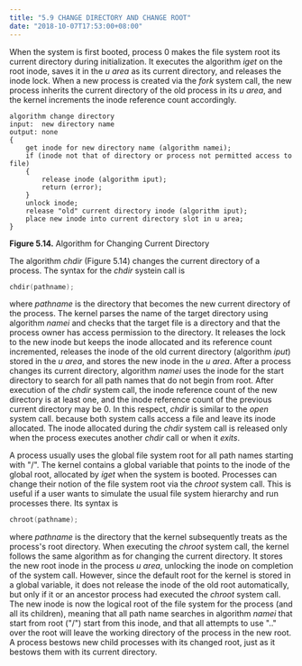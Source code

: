 ```yaml
---
title: "5.9 CHANGE DIRECTORY AND CHANGE ROOT"
date: "2018-10-07T17:53:00+08:00"
---
```


When the system is first booted, process 0 makes the file system root its current directory during initialization. It executes the algorithm *iget* on the root inode, saves it in the *u area* as its current directory, and releases the inode lock. When a new process is created via the *fork* system call, the new process inherits the current directory of the old process in its *u area*, and the kernel increments the inode reference count accordingly.

```text
algorithm change directory
input:  new directory name
output: none
{
    get inode for new directory name (algorithm namei);
    if (inode not that of directory or process not permitted access to file)
    {
        release inode (algorithm iput);
        return (error);
    }
    unlock inode;
    release "old" current directory inode (algorithm iput);
    place new inode into current directory slot in u area;
}
```

**Figure 5.14.** Algorithm for Changing Current Directory

The algorithm *chdir* (Figure 5.14) changes the current directory of a process. The syntax for the *chdir* systein call is

```c
chdir(pathname);
```

where *pathname* is the directory that becomes the new current directory of the process. The kernel parses the name of the target directory using algorithm *namei* and checks that the target file is a directory and that the process owner has access permission to the directory. It releases the lock to the new inode but keeps the inode allocated and its reference count incremented, releases the inode of the old current directory (algorithm *iput*) stored in the *u area*, and stores the new inode in the *u area*. After a process changes its current directory, algorithm *namei* uses the
inode for the start directory to search for all path names that do not begin from root. After execution of the *chdir* system call, the inode reference count of the new directory is at least one, and the inode reference count of the previous current directory may be 0. In this respect, *chdir* is similar to the *open* system call. because both system calls access a file and leave its inode allocated. The inode allocated during the *chdir* system call is released only when the process executes another *chdir* call or when it *exits*.

A process usually uses the global file system root for all path names starting with "/". The kernel contains a global variable that points to the inode of the global root, allocated by *iget* when the system is booted. Processes can change their notion of the file system root via the *chroot* system call. This is useful if a user wants to simulate the usual file system hierarchy and run processes there. Its syntax is

```c
chroot(pathname);
```

where *pathname* is the directory that the kernel subsequently treats as the process's root directory. When executing the *chroot* system call, the kernel follows the same algorithm as for changing the current directory. It stores the new root inode in the process *u area*, unlocking the inode on completion of the system call. However, since the default root for the kernel is stored in a global variable, it does not release the inode of the old root automatically, but only if it or an ancestor process had executed the *chroot* system call. The new inode is now the logical root of the file system for the process (and all its children), meaning that all path name searches in algorithm *namei* that start from root ("/") start from this inode, and that all attempts to use ".." over the root will leave the working directory of the process in the new root. A process bestows new child processes with its changed root, just as it bestows them with its current directory.